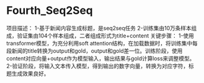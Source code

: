 # Fourth_Seq2Seq
项目描述： 1-基于新闻内容生成标题，是seq2seq任务 2-训练集由10万条样本组成，验证集由104个样本组成，二者组成形式为title+content  关键步骤： 1-使用transformer模型，为充分利用soft attention结构，在加载数据时，将训练集中每段新闻的title转换为output和gold，output和gold差一位。训练阶段，使用content对应向量+output作为模型输入，输出结果与gold计算loss来调整模型。 2-验证阶段，将输入文本传入模型，得到输出的数字向量，转换为对应字符，标题生成效果良好。
